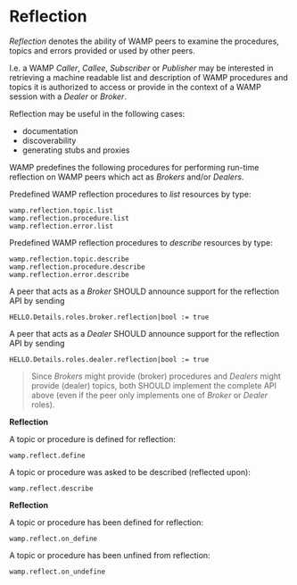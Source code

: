 # Reflection

*Reflection* denotes the ability of WAMP peers to examine the procedures, topics and errors provided or used by other peers.

I.e. a WAMP *Caller*, *Callee*, *Subscriber* or *Publisher* may be interested in retrieving a machine readable list and description of WAMP procedures and topics it is authorized to access or provide in the context of a WAMP session with a *Dealer* or *Broker*.

Reflection may be useful in the following cases:

 * documentation
 * discoverability
 * generating stubs and proxies

WAMP predefines the following procedures for performing run-time reflection on WAMP peers which act as *Brokers* and/or *Dealers*.

Predefined WAMP reflection procedures to *list* resources by type:

    wamp.reflection.topic.list
    wamp.reflection.procedure.list
    wamp.reflection.error.list

Predefined WAMP reflection procedures to *describe* resources by type:

    wamp.reflection.topic.describe
    wamp.reflection.procedure.describe
    wamp.reflection.error.describe

A peer that acts as a *Broker* SHOULD announce support for the reflection API by sending

    HELLO.Details.roles.broker.reflection|bool := true

A peer that acts as a *Dealer* SHOULD announce support for the reflection API by sending

    HELLO.Details.roles.dealer.reflection|bool := true

> Since *Brokers* might provide (broker) procedures and *Dealers* might provide (dealer) topics, both SHOULD implement the complete API above (even if the peer only implements one of *Broker* or *Dealer* roles).

**Reflection**

A topic or procedure is defined for reflection:

    wamp.reflect.define

A topic or procedure was asked to be described (reflected upon):

    wamp.reflect.describe

**Reflection**

A topic or procedure has been defined for reflection:

    wamp.reflect.on_define

A topic or procedure has been unfined from reflection:

    wamp.reflect.on_undefine
